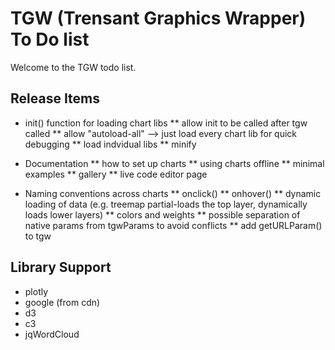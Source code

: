 # TGW  (Trensant Graphics Wrapper) To Do list

Welcome to the TGW todo list.


## Release Items
* init() function for loading chart libs
** allow init to be called after tgw called
** allow "autoload-all" --> just load every chart lib for quick debugging
** load indvidual libs
** minify


* Documentation
** how to set up charts
** using charts offline 
** minimal examples
** gallery
** live code editor page

* Naming conventions across charts
** onclick()
** onhover()
** dynamic loading of data (e.g. treemap partial-loads the top layer, dynamically loads lower layers)
** colors and weights
** possible separation of native params from tgwParams to avoid conflicts
** add getURLParam() to tgw

## Library Support
* plotly
* google (from cdn)
* d3
* c3 
* jqWordCloud


